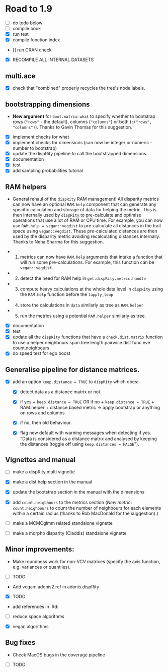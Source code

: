 # Road to 1.9

 - [ ] do todo below
 - [ ] compile book
 - [x] run test
 - [x] compile function index
 - [] run CRAN check
 - [x] RECOMPILE ALL INTERNAL DATASETS


## multi.ace

 - [x] check that "combined" properly recycles the tree's node labels.

## bootstrapping dimensions

 * **New argument** for `boot.matrix`: `what` to specify whether to bootstrap rows (`"rows"` - the default), columns (`"columns"`) or both (`c("rows", "columns")`). Thanks to Gavin Thomas for this suggestion.

 - [x] implement checks for what
 - [x] implement checks for dimensions (can now be integer or numeric - number to bootstrap)
 - [x] update the dispRity pipeline to call the bootstrapped dimensions.
 - [x] documentation
 - [x] test
 - [x] add sampling probabilities tutorial

## RAM helpers

 * General rehaul of the `dispRity` RAM management! All disparity metrics can now have an optional `RAM.help` component that can generate any specific calculation and storage of data for helping the metric. This is then internally used by `dispRity` to pre-calculate and optimise operations that use a lot of RAM or CPU time. For example, you can now use `RAM.help = vegan::vegdist` to pre-calculate all distances in the trait space using `vegan::vegdist`. These pre-calculated distances are then used by the disparity metric avoiding recalculating distances internally. Thanks to Neha Sharma for this suggestion.

 - 1. metrics can now have `RAM.help` arguments that intake a function that will run some pre-calculations. For example, this function can be `vegan::vegdist`.
 - 2. detect the need for RAM help in `get.dispRity.metric.handle`
 - 3. compute heavy calculations at the whole data level in `dispRity` using the `RAM.help` function before the `lapply_loop`
 - 4. store the calculations in `data` similarly as tree as `RAM.helper`
 - 5. run the metrics using a potential `RAM.helper` similarly as tree.
 - [x] documentation
 - [x] test
 - [x] update all the `dispRity` functions that have a `check.dist.matrix` function to use a helper
  neighbours
  span.tree.length
  pairwise.dist
  func.eve
  count.neighbours
  - [x] do speed test for ego boost

## Generalise pipeline for distance matrices.

 - [x] add an option `keep.distance = TRUE` to `dispRity` which does:
    - [x] detect data as a distance matrix or not
    - [x] if yes + `keep.distance = TRUE` OR if no + `keep.distance = TRUE` + RAM.helper + distance based metric -> apply bootstrap or anything on rows and columns
    - [x] if no, then old behaviour.
    - [x] flag new default with warning messages when detecting if yes. "Data is considered as a distance matrix and analysed by keeping the distances (toggle off using `keep.distances = FALSE`").


## Vignettes and manual

 - [ ] make a dispRity.multi vignette
 - [x] make a dist.help section in the manual
 - [x] update the bootstrap section in the manual with the dimensions
 - [x] add `count.neigbhours` to the metrics section (*New metric*: `count.neighbours` to count the number of neighbours for each elements within a certain radius (thanks to Rob MacDonald for the suggestion).)

 - [ ] make a MCMCglmm related standalone vignette
 - [ ] make a morpho disparity (Claddis) standalone vignette



## Minor improvements:
  * Make roundness work for non-VCV matrices (specify the axis function, e.g. variances or quantiles).
  - [ ] TODO 
  * Add vegan::adonis2 ref in adonis.dispRity
  - [x] TODO
  * add references in .Rd:
  - [ ] reduce.space algorithms
  - [x] vegan algorithms


## Bug fixes
 * Check MacOS bugs in the coverage pipeline
 - [ ] TODO

